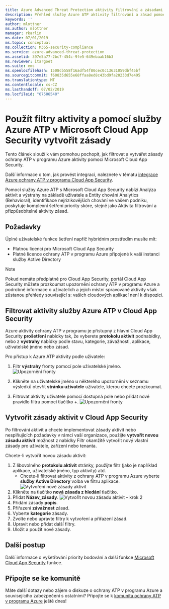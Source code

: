 ```yaml
---
title: Azure Advanced Threat Protection aktivity filtrování a zásadami v Microsoft Cloud App Security | Dokumentace Microsoftu
description: Přehled služby Azure ATP aktivity filtrování a zásad pomocí Microsoft Cloud App Security.
keywords: ''
author: mlottner
ms.author: mlottner
manager: rkarlin
ms.date: 07/01/2019
ms.topic: conceptual
ms.collection: M365-security-compliance
ms.service: azure-advanced-threat-protection
ms.assetid: 397e5a77-2bc7-454c-9fe5-649ebaab16b3
ms.reviewer: itargoet
ms.suite: ems
ms.openlocfilehash: 1508cb558f16adf54f80cec0c13631059dbf45bf
ms.sourcegitcommit: f60835d655e68ffaa8ed8c43bd9fa20233d7e495
ms.translationtype: MT
ms.contentlocale: cs-CZ
ms.lasthandoff: 07/02/2019
ms.locfileid: "67506540"
---
```

# <a name="use-activity-filters-and-create-action-policies-with-azure-atp-in-microsoft-cloud-app-security"></a>Použít filtry aktivity a pomocí služby Azure ATP v Microsoft Cloud App Security vytvořit zásady 

Tento článek slouží k vám pomohou pochopit, jak filtrovat a vytvářet zásady ochrany ATP v programu Azure aktivity pomocí Microsoft Cloud App Security. 

Další informace o tom, jak provést integraci, naleznete v tématu [integrace Azure ochrany ATP v programu Cloud App Security](https://docs.microsoft.com/cloud-app-security/aatp-integration/enable-azure-advanced-threat-protection).  

Pomocí služby Azure ATP s Microsoft Cloud App Security nabízí Analýza aktivit a výstrahy na základě uživatele a Entity chování Analytics (Behavioral), identifikace nejrizikovějších chování ve vašem podniku, poskytuje komplexní šetření priority skóre, stejně jako Aktivita filtrování a přizpůsobitelné aktivity zásad. 

## <a name="prerequisites"></a>Požadavky

Úplné uživatelské funkce šetření napříč hybridním prostředím musíte mít:
- Platnou licenci pro Microsoft Cloud App Security
- Platné licence ochrany ATP v programu Azure připojené k vaší instanci služby Active Directory

>[!NOTE]
>Pokud nemáte předplatné pro Cloud App Security, portál Cloud App Security můžete prozkoumat upozornění ochrany ATP v programu Azure a podrobné informace o uživatelích a jejich místní spravované aktivity však zůstanou přehledy související s: vašich cloudových aplikací není k dispozici.

## <a name="filter-azure-atp-activities-in-cloud-app-security"></a>Filtrovat aktivity služby Azure ATP v Cloud App Security  
 
Azure aktivity ochrany ATP v programu je přístupný z hlavní Cloud App Security **prošetření** nabídky tak, že vyberete **protokolu aktivit** podnabídky, nebo z **výstrahy** nabídky podle stavu, kategorie, závažnosti, aplikace, uživatelské jméno nebo zásad.  

Pro přístup k Azure ATP aktivity podle uživatele:

1. Filtr **výstrahy** fronty pomocí pole uživatelské jméno. 
    ![Upozornění fronty](media/atp-mcas-alerts-queue.png)
1. Klikněte na uživatelské jméno u některého upozornění v seznamu výsledků otevřít **stránku uživatele** uživatele, kterou chcete prozkoumat. 
    
1. Filtrovat aktivity uživatele pomocí dostupná pole nebo přidat nové pravidlo filtru pomocí tlačítko +.
    ![Upozornění fronty](media/atp-mcas-activity-filter.png)

## <a name="create-activity-policies-in-cloud-app-security"></a>Vytvořit zásady aktivit v Cloud App Security

Po filtrování aktivit a chcete implementovat zásady aktivit nebo nesplňujících požadavky v rámci vaší organizace, použijte **vytvořit novou zásadu aktivit** možnost z nabídky Filtr okamžitě vytvořit nový vlastní zásady pro uživatele, zařízení nebo tenanta. 

Chcete-li vytvořit novou zásadu aktivit:

1. Z libovolného **protokolu aktivit** stránky, použijte filtr (jako je například aplikace, uživatelské jméno, typ aktivity) atd. 
    - Chcete-li filtrovat aktivity z ochrany ATP v programu Azure vyberte **služby Active Directory** volba ve filtru aplikace. 
    ![Vytvoření nové zásady aktivit](media/atp-mcas-create-new-policy.png)
1. Klikněte na tlačítko **nová zásada z hledání** tlačítko.    
1. Přidat **Název_zásady**. 
    ![Vytvořit novou zásadu aktivit – krok 2](media/atp-mcas-create-policy.png)
1. Přidání zásady **popis**.  
1. Přiřazení **závažnost** zásad.
1. Vyberte **kategorie** zásady.
1. Zvolte nebo upravte filtry k vytvoření a přiřazení zásad.
1. Upravit nebo přidat další filtry. 
1. Uložit a použít nové zásady.  


## <a name="next-steps"></a>Další postup

Další informace o vyšetřování priority bodování a další funkce [Microsoft Cloud App Security](https://docs.microsoft.com/cloud-app-security/) funkce.
  
## <a name="join-the-community"></a>Připojte se ke komunitě

Máte další dotazy nebo zájem o diskuze o ochrany ATP v programu Azure a souvisejícího zabezpečení s ostatními? Připojte se k [komunita ochrany ATP v programu Azure](https://techcommunity.microsoft.com/t5/Azure-Advanced-Threat-Protection/bd-p/AzureAdvancedThreatProtection) ještě dnes!




